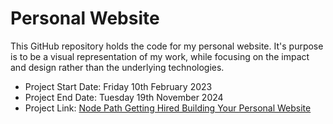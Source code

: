 # Personal Website 

This GitHub repository holds the code for my personal website. It's purpose is to be a visual representation of my work, while focusing on the impact and design rather than the underlying technologies. 

- Project Start Date: Friday 10th February 2023
- Project End Date:  Tuesday 19th November 2024
- Project Link: [Node Path Getting Hired Building Your Personal Website](https://www.theodinproject.com/lessons/node-path-getting-hired-building-your-personal-website)

